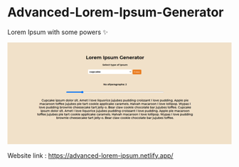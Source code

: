 # Advanced-Lorem-Ipsum-Generator

Lorem Ipsum with some powers ✨

![](https://github.com/Deepakmukka1/Advanced-Lorem-Ipsum-Generator/blob/main/screencapture-advanced-lorem-ipsum-netlify-app-2021-02-03-22_39_48.png)

Website link : https://advanced-lorem-ipsum.netlify.app/
